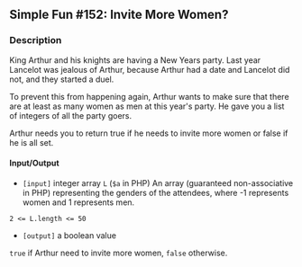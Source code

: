## Simple Fun #152: Invite More Women?

### Description

King Arthur and his knights are having a New Years party. Last year Lancelot was jealous of Arthur, because Arthur had a date and Lancelot did not, and they started a duel.

To prevent this from happening again, Arthur wants to make sure that there are at least as many women as men at this year's party. He gave you a list of integers of all the party goers.

Arthur needs you to return true if he needs to invite more women or false if he is all set.

#### Input/Output
* `[input]` integer array `L` (`$a` in PHP)
An array (guaranteed non-associative in PHP) representing the genders of the attendees, where -1 represents women and 1 represents men.

`2 <= L.length <= 50`

* `[output]` a boolean value

`true` if Arthur need to invite more women, `false` otherwise.